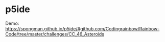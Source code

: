 # p5ide

Demo:  https://spongman.github.io/p5ide/#github.com/Codingrainbow/Rainbow-Code/tree/master/challenges/CC_46_Asteroids
